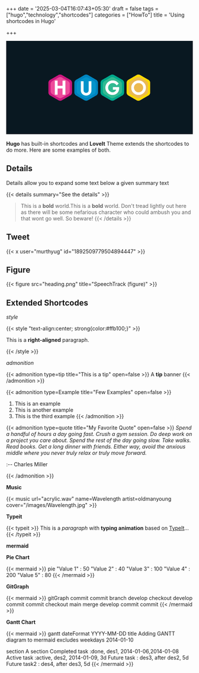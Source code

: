 +++
date = '2025-03-04T16:07:43+05:30'
draft = false 
tags = ["hugo","technology","shortcodes"]
categories = ["HowTo"]
title = 'Using shortcodes in Hugo'

+++

![heading](featured-image.png)

**Hugo** has built-in shortcodes and **LoveIt** Theme extends the shortcodes to do more. Here are some examples of both.

## Details

Details allow you to expand some text below a given summary text

{{< details summary="See the details" >}}

> This is a **bold** world.This is a **bold** world. Don't tread lightly out here as there will be some nefarious character who could ambush you and that wont go well. So beware!
> {{< /details >}}

## Tweet

{{< x user="murthyug" id="1892509779504894447" >}}

## Figure

{{< figure src="heading.png" title="SpeechTrack (figure)" >}}

## Extended Shortcodes

_style_

{{< style "text-align:center; strong{color:#ffb100;}" >}}

This is a **right-aligned** paragraph.

{{< /style >}}

_admonition_

{{< admonition type=tip title="This is a tip" open=false >}}
A **tip** banner
{{< /admonition >}}

{{< admonition type=Example title="Few Examples" open=false >}}

1. This is an example
2. This is another example
3. This is the third example
   {{< /admonition >}}

{{< admonition type=quote title="My Favorite Quote" open=false >}}
_Spend a handful of hours a day going fast. Crush a gym session. Do deep work on a project you care about. Spend the rest of the day going slow. Take walks. Read books. Get a long dinner with friends. Either way, avoid the anxious middle where you never truly relax or truly move forward._

:-- Charles Miller

{{< /admonition >}}

**Music**

{{< music url="acrylic.wav" name=Wavelength artist=oldmanyoung cover="/images/Wavelength.jpg" >}}

**Typeit**

{{< typeit >}}
This is a _paragraph_ with **typing animation** based on [TypeIt](https://typeitjs.com/)...
{{< /typeit >}}

**mermaid**

**Pie Chart**

{{< mermaid >}}
pie
"Value 1" : 50
"Value 2" : 40
"Value 3" : 100
"Value 4" : 200
"Value 5" : 80
{{< /mermaid >}}

**GitGraph**

{{< mermaid >}}
gitGraph
commit
commit
branch develop
checkout develop
commit
commit
checkout main
merge develop
commit
commit
{{< /mermaid >}}

**Gantt Chart**

{{< mermaid >}}
gantt
dateFormat YYYY-MM-DD
title Adding GANTT diagram to mermaid
excludes weekdays 2014-01-10

section A section
Completed task :done, des1, 2014-01-06,2014-01-08
Active task :active, des2, 2014-01-09, 3d
Future task : des3, after des2, 5d
Future task2 : des4, after des3, 5d
{{< /mermaid >}}

